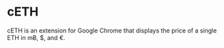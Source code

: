# cETH
cETH is an extension for Google Chrome that displays the price of a single ETH in mɃ, $, and €.
